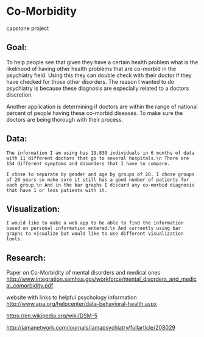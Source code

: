 # Co-Morbidity

capstone project

## Goal:

To help people see that given they have a certain health problem what is the likelihood of having other health problems that are co-morbid in the psychiatry field. Using this they can double check with their doctor if they have checked for those other disorders. The reason I wanted to do psychiatry is because these diagnosis are especially related to a doctors discretion.  

Another application is determining if doctors are within the range of national percent of people having these co-morbid diseases. To make sure the doctors are being thorough with their process.

## Data:

    The information I am using has 19,830 individuals in 6 months of data with 11 different doctors that go to several hospitals.\n There are 154 different symptoms and disorders that I have to compare.

    I chose to separate by gender and age by groups of 20. I chose groups of 20 years so make sure it still has a good number of patients for each group.\n And in the bar graphs I discard any co-morbid diagnosis that have 1 or less patients with it.

## Visualization:

    I would like to make a web app to be able to find the information based on personal information entered.\n And currently using bar graphs to visualize but would like to use different visualization tools.


## Research:

Paper on Co-Morbidity of mental disorders and medical ones
http://www.integration.samhsa.gov/workforce/mental_disorders_and_medical_comorbidity.pdf

website with links to helpful psychology information
http://www.apa.org/helpcenter/data-behavioral-health.aspx

https://en.wikipedia.org/wiki/DSM-5

http://jamanetwork.com/journals/jamapsychiatry/fullarticle/208029
